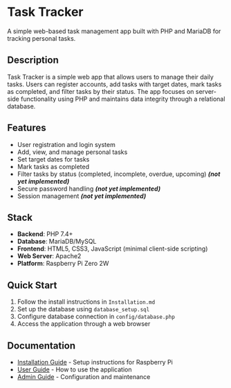 # Task Tracker

A simple web-based task management app built with PHP and MariaDB for tracking personal tasks.

## Description

Task Tracker is a simple web app that allows users to manage their daily tasks. Users can register accounts, add tasks with target dates, mark tasks as completed, and filter tasks by their status. The app focuses on server-side functionality using PHP and maintains data integrity through a relational database.

## Features

- User registration and login system
- Add, view, and manage personal tasks
- Set target dates for tasks
- Mark tasks as completed
- Filter tasks by status (completed, incomplete, overdue, upcoming) ***(not yet implemented)***
- Secure password handling ***(not yet implemented)***
- Session management ***(not yet implemented)***


## Stack

- **Backend**: PHP 7.4+
- **Database**: MariaDB/MySQL
- **Frontend**: HTML5, CSS3, JavaScript (minimal client-side scripting)
- **Web Server**: Apache2
- **Platform**: Raspberry Pi Zero 2W


## Quick Start

1. Follow the install instructions in `Installation.md`
2. Set up the database using `database_setup.sql`
3. Configure database connection in `config/database.php`
4. Access the application through a web browser

## Documentation

- [Installation Guide](Installation.md) - Setup instructions for Raspberry Pi
- [User Guide](UserGuide.md) - How to use the application
- [Admin Guide](AdminGuide.md) - Configuration and maintenance
